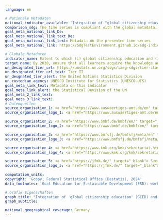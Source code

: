 ```yaml
---
language: en    

# Nationale Metadaten    
national_indicator_available: 'Integration of "global citizenship education" and "education for sustainable development" into the education system'    
comparison_sdg: The time series is compliant with the global metadata.    
goal_meta_national_link_De: 
goal_meta_national_link_text_De: 
goal_meta_national_link_text: Metadata on the presented time series
goal_meta_national_link: https://SdgTestEnvironment.github.io/sdg-indicators/public/Meta/4.7.1.pdf    

# Globale Metadaten    
indicator_name: Extent to which (i) global citizenship education and (ii) education for sustainable development are mainstreamed in (a) national education policies; (b) curricula; (c) teacher education; and (d) student assessment    
target_name: By 2030, ensure that all learners acquire the knowledge and skills needed to promote sustainable development, including, among others, through education for sustainable development and sustainable lifestyles, human rights, gender equality, promotion of a culture of peace and non-violence, global citizenship and appreciation of cultural diversity and of culture's contribution to sustainable development    
un_designated_tier_url: https://unstats.un.org/sdgs/iaeg-sdgs/tier-classification/    
un_designated_tier_url_text: Tier II    
un_desgnated_tier_alert: the United Nations Statistics Division    
un_custodian_agency: UNESCO Institute for Statistics (UNESCO-UIS)    
goal_meta_link_text: Metadata on this indicator    
goal_meta_link_alert: the Statistical Devision of the UN    
goal_meta_2_link_text:     
goal_meta_3_link_text:         
# Datenquellen
source_organisation_1: <a href="https://www.auswaertiges-amt.de/en" target="_blank"> Federal Foreign Office </a>
source_organisation_logo_1: <a href="https://www.auswaertiges-amt.de/en" target="_blank"><img src="https://sdg-indikatoren.de/public/OrgImgEn/aa.png" alt="Logo aa" style="height:60px; width:148px"/></a>

source_organisation_2: <a href="https://www.bmbf.de/bmbf/en/" target="_blank"> Federal Ministry of Education and Research </a>
source_organisation_logo_2: <a href="https://www.bmbf.de/bmbf/en/" target="_blank"><img src="https://sdg-indikatoren.de/public/OrgImgEn/bmbf.png" alt="Logo bmbf" style="height:60px; width:148px"/></a>

source_organisation_3: <a href="https://www.bmfsfj.de/bmfsfj/meta/en" target="_blank"> Federal Ministry for Family Affairs, Senior Citizens, Women and Youth </a>
source_organisation_logo_3: <a href="https://www.bmfsfj.de/bmfsfj/meta/en" target="_blank"><img src="https://sdg-indikatoren.de/public/OrgImgEn/bmfsfj.png" alt="Logo bmfsfj" style="height:60px; width:148px"/></a>

source_organisation_4: <a href="https://www.kmk.org/kmk/sekretariat.html" target="_blank"> Secretariat of the Standing Conference of the Ministers of Education and Cultural Affairs of the Länder in the Federal Republic of Germany (KMK) </a>
source_organisation_logo_4: <a href="https://www.kmk.org/kmk/sekretariat.html" target="_blank"><img src="https://sdg-indikatoren.de/public/OrgImgEn/kmk.png" alt="Logo kmk" style="height:60px; width:148px"/></a>

source_organisation_5: <a href="https://jfmk.de/" target="_blank"> Secretariat of the Conference of Ministers for Youth and Family Affairs of the Länder in the Federal Republic of Germany </a>
source_organisation_logo_5: <a href="https://jfmk.de/" target="_blank"><img src="https://sdg-indikatoren.de/public/OrgImgEn/jfmk.png" alt="Logo jfmk" style="height:60px; width:148px"/></a>
    
computation_units:    
copyright: '&copy; Federal Statistical Office (Destatis), 2024'    
data_footnotes: 'Goal Education for Sustainable Development (ESD): working together to create a more just and sustainable world.<br>• Global Citizenship Education (GCED): provides knowledge and skills to understand and actively address global challenges.<br>• Data is only available from 2017.'    

# Grafik Eigenschaften    
graph_title: "Integration of 'global citizenship education' (GCED) and 'education for sustainable development' (ESD) in the education system"
graph_subtitle:     

national_geographical_coverage: Germany    
---
```


<span></span>